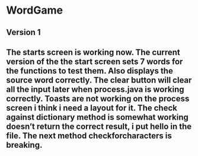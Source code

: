 # WordGame
Version 1
----------------------------------------------------------
The starts screen is working now.
The current version of the the start screen sets 7 words for the functions to test them.
Also displays the source word correctly. The clear button will clear all the input later when process.java is working correctly.
Toasts are not working on the process screen i think i need a layout for it.
The check against dictionary method is somewhat working doesn’t return the correct result, i put hello in the file.
The next method checkforcharacters is breaking.
--------------------------------------------------------
